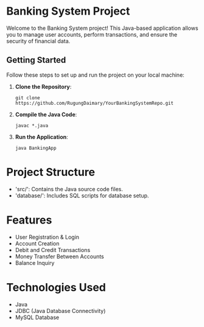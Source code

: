#  Banking System Project

Welcome to the Banking System project! This Java-based application allows you to manage user accounts, perform transactions, and ensure the security of financial data.

## Getting Started

Follow these steps to set up and run the project on your local machine:

1. **Clone the Repository**: 
   ```shell
   git clone https://github.com/RugungDaimary/YourBankingSystemRepo.git
2. **Compile the Java Code**:

   ```shell
   javac *.java
3. **Run the Application**:

   ```shell
   java BankingApp

#  Project Structure
- 'src/': Contains the Java source code files.
- 'database/': Includes SQL scripts for database setup.

#  Features
- User Registration & Login
- Account Creation
- Debit and Credit Transactions
- Money Transfer Between Accounts
- Balance Inquiry

#  Technologies Used
- Java
- JDBC (Java Database Connectivity)
- MySQL Database


